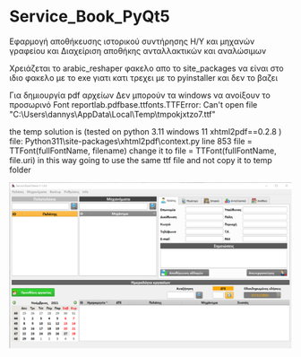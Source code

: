 # Service_Book_PyQt5
Εφαρμογή αποθήκευσης ιστορικού συντήρησης Η/Υ και μηχανών γραφείου και 
Διαχείριση αποθήκης ανταλλακτικών και αναλώσιμων


Χρειάζεται το  arabic_reshaper φακελο απο το site_packages  να είναι στο ιδιο φακελο με το exe 
γιατι κατι τρεχει με το pyinstaller και δεν το βαζει

Για δημιουργία pdf αρχείων
Δεν μπορούν τα windows να ανοίξουν το προσωρινό Font 
reportlab.pdfbase.ttfonts.TTFError: Can't open file "C:\Users\dannys\AppData\Local\Temp\tmpokjxtzo7.ttf"

the temp solution is (tested on python 3.11 windows 11 xhtml2pdf==0.2.8 )
file:
Python311\site-packages\xhtml2pdf\context.py line 853
file = TTFont(fullFontName, filename)
change it to
file = TTFont(fullFontName, file.uri)
in this way going to use the same ttf file and not copy it to temp folder

![Preview](https://github.com/dannyswolf/Service_Book_PyQt5/blob/master/Screenshot%202021-11-27%20174248.png)
